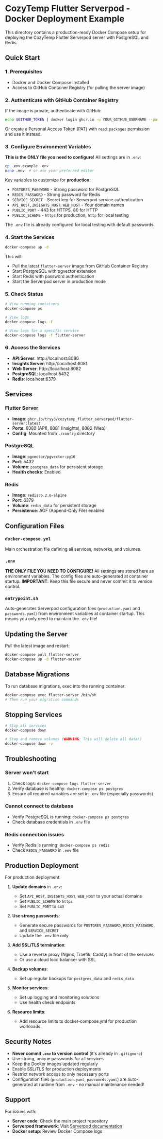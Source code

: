 # CozyTemp Flutter Serverpod - Docker Deployment Example

This directory contains a production-ready Docker Compose setup for deploying the CozyTemp Flutter Serverpod server with PostgreSQL and Redis.

## Quick Start

### 1. Prerequisites

- Docker and Docker Compose installed
- Access to GitHub Container Registry (for pulling the server image)

### 2. Authenticate with GitHub Container Registry

If the image is private, authenticate with GitHub:

```bash
echo $GITHUB_TOKEN | docker login ghcr.io -u YOUR_GITHUB_USERNAME --password-stdin
```

Or create a Personal Access Token (PAT) with `read:packages` permission and use it instead.

### 3. Configure Environment Variables

**This is the ONLY file you need to configure!** All settings are in `.env`:

```bash
cp .env.example .env
nano .env  # or use your preferred editor
```

Key variables to customize for **production**:
- `POSTGRES_PASSWORD` - Strong password for PostgreSQL
- `REDIS_PASSWORD` - Strong password for Redis
- `SERVICE_SECRET` - Secret key for Serverpod service authentication
- `API_HOST`, `INSIGHTS_HOST`, `WEB_HOST` - Your domain names
- `PUBLIC_PORT` - 443 for HTTPS, 80 for HTTP
- `PUBLIC_SCHEME` - `https` for production, `http` for local testing

The `.env` file is already configured for local testing with default passwords.

### 4. Start the Services

```bash
docker-compose up -d
```

This will:
- Pull the latest `flutter-server` image from GitHub Container Registry
- Start PostgreSQL with pgvector extension
- Start Redis with password authentication
- Start the Serverpod server in production mode

### 5. Check Status

```bash
# View running containers
docker-compose ps

# View logs
docker-compose logs -f

# View logs for a specific service
docker-compose logs -f flutter-server
```

### 6. Access the Services

- **API Server**: http://localhost:8080
- **Insights Server**: http://localhost:8081
- **Web Server**: http://localhost:8082
- **PostgreSQL**: localhost:5432
- **Redis**: localhost:6379

## Services

### Flutter Server
- **Image**: `ghcr.io/tryy3/cozytemp_flutter_serverpod/flutter-server:latest`
- **Ports**: 8080 (API), 8081 (Insights), 8082 (Web)
- **Config**: Mounted from `./config` directory

### PostgreSQL
- **Image**: `pgvector/pgvector:pg16`
- **Port**: 5432
- **Volume**: `postgres_data` for persistent storage
- **Health checks**: Enabled

### Redis
- **Image**: `redis:6.2.6-alpine`
- **Port**: 6379
- **Volume**: `redis_data` for persistent storage
- **Persistence**: AOF (Append-Only File) enabled

## Configuration Files

### `docker-compose.yml`
Main orchestration file defining all services, networks, and volumes.

### `.env`
**THE ONLY FILE YOU NEED TO CONFIGURE!** All settings are stored here as environment variables. The config files are auto-generated at container startup. **IMPORTANT**: Keep this file secure and never commit it to version control.

### `entrypoint.sh`
Auto-generates Serverpod configuration files (`production.yaml` and `passwords.yaml`) from environment variables at container startup. This means you only need to maintain the `.env` file!

## Updating the Server

Pull the latest image and restart:

```bash
docker-compose pull flutter-server
docker-compose up -d flutter-server
```

## Database Migrations

To run database migrations, exec into the running container:

```bash
docker-compose exec flutter-server /bin/sh
# Then run your migration commands
```

## Stopping Services

```bash
# Stop all services
docker-compose down

# Stop and remove volumes (WARNING: This will delete all data!)
docker-compose down -v
```

## Troubleshooting

### Server won't start
1. Check logs: `docker-compose logs flutter-server`
2. Verify database is healthy: `docker-compose ps postgres`
3. Ensure all required variables are set in `.env` file (especially passwords)

### Cannot connect to database
- Verify PostgreSQL is running: `docker-compose ps postgres`
- Check database credentials in `.env` file

### Redis connection issues
- Verify Redis is running: `docker-compose ps redis`
- Check `REDIS_PASSWORD` in `.env` file

## Production Deployment

For production deployment:

1. **Update domains** in `.env`:
   - Set `API_HOST`, `INSIGHTS_HOST`, `WEB_HOST` to your actual domains
   - Set `PUBLIC_SCHEME` to `https`
   - Set `PUBLIC_PORT` to `443`

2. **Use strong passwords**:
   - Generate secure passwords for `POSTGRES_PASSWORD`, `REDIS_PASSWORD`, and `SERVICE_SECRET`
   - Update the `.env` file only

3. **Add SSL/TLS termination**:
   - Use a reverse proxy (Nginx, Traefik, Caddy) in front of the services
   - Or use a cloud load balancer with SSL

4. **Backup volumes**:
   - Set up regular backups for `postgres_data` and `redis_data`

5. **Monitor services**:
   - Set up logging and monitoring solutions
   - Use health check endpoints

6. **Resource limits**:
   - Add resource limits to docker-compose.yml for production workloads

## Security Notes

- **Never commit `.env` to version control** (it's already in `.gitignore`)
- Use strong, unique passwords for all services
- Keep the Docker images updated regularly
- Enable SSL/TLS for production deployments
- Restrict network access to only necessary ports
- Configuration files (`production.yaml`, `passwords.yaml`) are auto-generated at runtime from `.env` - no manual maintenance needed!

## Support

For issues with:
- **Server code**: Check the main project repository
- **Serverpod framework**: Visit [Serverpod documentation](https://serverpod.dev)
- **Docker setup**: Review Docker Compose logs

